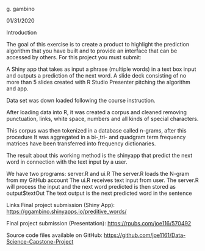 g. gambino

01/31/2020

Introduction

The goal of this exercise is to create a product to highlight the prediction algorithm that you have built and to provide an interface that can be accessed by others. For this project you must submit:

A Shiny app that takes as input a phrase (multiple words) in a text box input and outputs a prediction of the next word.
A slide deck consisting of no more than 5 slides created with R Studio Presenter pitching the algorithm and app.


Data set was down loaded following the course instruction.

After loading data into R, it was created a corpus and cleaned removing punctuation, links, white space, numbers and all kinds of special characters.

This corpus was then tokenized in a database called n-grams, after this procedure It was aggregated in a  bi-,tri- and quadgram term frequency matrices have been transferred into frequency dictionaries.

The result about this working method is the shinyapp that predict the next word in connection with the text input by a user.

We have two programs: server.R and ui.R
The server.R loads the N-gram from my GitHub account
The ui.R receives text input from user.
The server.R will process the input and the next word predicted is then stored as output$textOut
The text output is the next predicted word in the sentence

Links
Final project submission (Shiny App): https://ggambino.shinyapps.io/preditive_words/

Final project submission (Presentation): https://rpubs.com/joe116/570492

Source code files available on GitHub: https://github.com/joe1161/Data-Science-Capstone-Project
